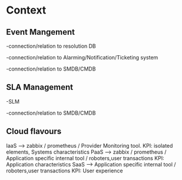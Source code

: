 # Context

## Event Mangement
-connection/relation to resolution DB

-connection/relation to Alarming/Notification/Ticketing system

-connection/relation to SMDB/CMDB

## SLA Management
-SLM

-connection/relation to SMDB/CMDB


## Cloud flavours

IaaS --> zabbix / prometheus / Provider Monitoring tool. KPI: isolated elements, Systems characteristics
PaaS --> zabbix / prometheus / Application specific internal tool / roboters,user transactions KPI: Application characteristics
SaaS --> Application specific internal tool / roboters,user transactions KPI: User experience
